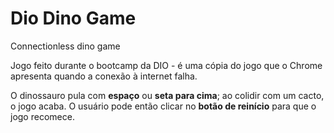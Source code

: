# Dio Dino Game
Connectionless dino game

Jogo feito durante o bootcamp da DIO - é uma cópia do jogo que o Chrome apresenta quando a conexão à internet falha.

O dinossauro pula com **espaço** ou **seta para cima**; ao colidir com um cacto, o jogo acaba. O usuário pode então clicar no **botão de reinício** para que o jogo recomece.
